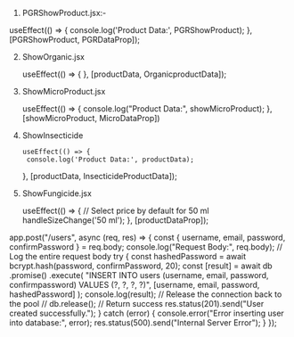 1. PGRShowProduct.jsx:-

  useEffect(() => {
    console.log('Product Data:', PGRShowProduct);
  }, [PGRShowProduct, PGRDataProp]);


2. ShowOrganic.jsx

      useEffect(() => {
  }, [productData, OrganicproductData]);

3. ShowMicroProduct.jsx


     useEffect(() => {
        console.log("Product Data:", showMicroProduct);
    }, [showMicroProduct, MicroDataProp])


4. ShowInsecticide

       useEffect(() => {
        console.log('Product Data:', productData);
    }, [productData, InsecticideProductData]);


5. ShowFungicide.jsx

     useEffect(() => {
    // Select price by default for 50 ml
    handleSizeChange('50 ml');
  }, [productDataProp]);



  app.post("/users", async (req, res) => {
  const { username, email, password, confirmPassword } = req.body;
  console.log("Request Body:", req.body); // Log the entire request body
  try {
    const hashedPassword = await bcrypt.hash(password, confirmPassword, 20);
    const [result] = await db
      .promise()
      .execute(
        "INSERT INTO users (username, email, password, confirmpassword) VALUES (?, ?, ?, ?)",
        [username, email, password, hashedPassword]
      );
    console.log(result);
    // Release the connection back to the pool
    // db.release();
    // Return success
    res.status(201).send("User created successfully.");
  } catch (error) {
    console.error("Error inserting user into database:", error);
    res.status(500).send("Internal Server Error");
  }
});

